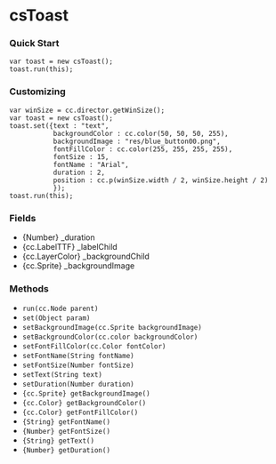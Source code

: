 csToast
=========

### Quick Start

```
var toast = new csToast();
toast.run(this);
```

### Customizing

```
var winSize = cc.director.getWinSize();
var toast = new csToast();
toast.set({text : "text", 
           backgroundColor : cc.color(50, 50, 50, 255),
           backgroundImage : "res/blue_button00.png",
           fontFillColor : cc.color(255, 255, 255, 255),
           fontSize : 15,
           fontName : "Arial",
           duration : 2,
           position : cc.p(winSize.width / 2, winSize.height / 2)           
           });
toast.run(this);
```

### Fields

- {Number} _duration
- {cc.LabelTTF} _labelChild
- {cc.LayerColor} _backgroundChild
- {cc.Sprite} _backgroundImage

### Methods

- `run(cc.Node parent)`
- `set(Object param)`
- `setBackgroundImage(cc.Sprite backgroundImage)`
- `setBackgroundColor(cc.color backgroundColor)`
- `setFontFillColor(cc.Color fontColor)`
- `setFontName(String fontName)`
- `setFontSize(Number fontSize)`
- `setText(String text)`
- `setDuration(Number duration)`
- `{cc.Sprite} getBackgroundImage()`
- `{cc.Color} getBackgroundColor()`
- `{cc.Color} getFontFillColor()`
- `{String} getFontName()`
- `{Number} getFontSize()`
- `{String} getText()`
- `{Number} getDuration()`
